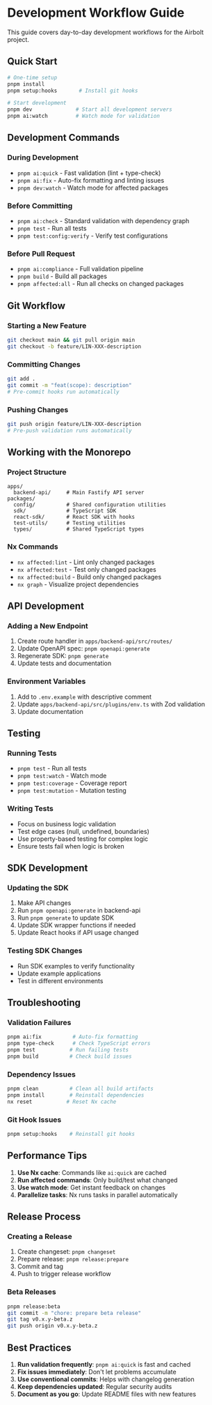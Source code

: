 # Development Workflow Guide

This guide covers day-to-day development workflows for the Airbolt project.

## Quick Start

```bash
# One-time setup
pnpm install
pnpm setup:hooks       # Install git hooks

# Start development
pnpm dev              # Start all development servers
pnpm ai:watch         # Watch mode for validation
```

## Development Commands

### During Development

- `pnpm ai:quick` - Fast validation (lint + type-check)
- `pnpm ai:fix` - Auto-fix formatting and linting issues
- `pnpm dev:watch` - Watch mode for affected packages

### Before Committing

- `pnpm ai:check` - Standard validation with dependency graph
- `pnpm test` - Run all tests
- `pnpm test:config:verify` - Verify test configurations

### Before Pull Request

- `pnpm ai:compliance` - Full validation pipeline
- `pnpm build` - Build all packages
- `pnpm affected:all` - Run all checks on changed packages

## Git Workflow

### Starting a New Feature

```bash
git checkout main && git pull origin main
git checkout -b feature/LIN-XXX-description
```

### Committing Changes

```bash
git add .
git commit -m "feat(scope): description"
# Pre-commit hooks run automatically
```

### Pushing Changes

```bash
git push origin feature/LIN-XXX-description
# Pre-push validation runs automatically
```

## Working with the Monorepo

### Project Structure

```
apps/
  backend-api/     # Main Fastify API server
packages/
  config/          # Shared configuration utilities
  sdk/             # TypeScript SDK
  react-sdk/       # React SDK with hooks
  test-utils/      # Testing utilities
  types/           # Shared TypeScript types
```

### Nx Commands

- `nx affected:lint` - Lint only changed packages
- `nx affected:test` - Test only changed packages
- `nx affected:build` - Build only changed packages
- `nx graph` - Visualize project dependencies

## API Development

### Adding a New Endpoint

1. Create route handler in `apps/backend-api/src/routes/`
2. Update OpenAPI spec: `pnpm openapi:generate`
3. Regenerate SDK: `pnpm generate`
4. Update tests and documentation

### Environment Variables

1. Add to `.env.example` with descriptive comment
2. Update `apps/backend-api/src/plugins/env.ts` with Zod validation
3. Update documentation

## Testing

### Running Tests

- `pnpm test` - Run all tests
- `pnpm test:watch` - Watch mode
- `pnpm test:coverage` - Coverage report
- `pnpm test:mutation` - Mutation testing

### Writing Tests

- Focus on business logic validation
- Test edge cases (null, undefined, boundaries)
- Use property-based testing for complex logic
- Ensure tests fail when logic is broken

## SDK Development

### Updating the SDK

1. Make API changes
2. Run `pnpm openapi:generate` in backend-api
3. Run `pnpm generate` to update SDK
4. Update SDK wrapper functions if needed
5. Update React hooks if API usage changed

### Testing SDK Changes

- Run SDK examples to verify functionality
- Update example applications
- Test in different environments

## Troubleshooting

### Validation Failures

```bash
pnpm ai:fix          # Auto-fix formatting
pnpm type-check      # Check TypeScript errors
pnpm test           # Run failing tests
pnpm build          # Check build issues
```

### Dependency Issues

```bash
pnpm clean          # Clean all build artifacts
pnpm install        # Reinstall dependencies
nx reset           # Reset Nx cache
```

### Git Hook Issues

```bash
pnpm setup:hooks    # Reinstall git hooks
```

## Performance Tips

1. **Use Nx cache**: Commands like `ai:quick` are cached
2. **Run affected commands**: Only build/test what changed
3. **Use watch mode**: Get instant feedback on changes
4. **Parallelize tasks**: Nx runs tasks in parallel automatically

## Release Process

### Creating a Release

1. Create changeset: `pnpm changeset`
2. Prepare release: `pnpm release:prepare`
3. Commit and tag
4. Push to trigger release workflow

### Beta Releases

```bash
pnpm release:beta
git commit -m "chore: prepare beta release"
git tag v0.x.y-beta.z
git push origin v0.x.y-beta.z
```

## Best Practices

1. **Run validation frequently**: `pnpm ai:quick` is fast and cached
2. **Fix issues immediately**: Don't let problems accumulate
3. **Use conventional commits**: Helps with changelog generation
4. **Keep dependencies updated**: Regular security audits
5. **Document as you go**: Update README files with new features
